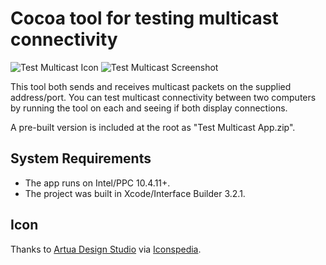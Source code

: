 # Cocoa tool for testing multicast connectivity

![Test Multicast Icon](http://bdunagan.com/files/Test_Multicast_128.png "Test Multicast icon")
![Test Multicast Screenshot](http://bdunagan.com/files/Test_Multicast.png "Test Multicast screenshot")

This tool both sends and receives multicast packets on the supplied address/port. You can test multicast connectivity between two computers by running the tool on each and seeing if both display connections.

A pre-built version is included at the root as "Test Multicast App.zip".

## System Requirements

* The app runs on Intel/PPC 10.4.11+.
* The project was built in Xcode/Interface Builder 3.2.1.

## Icon

Thanks to [Artua Design Studio](http://artua.com/) via [Iconspedia](http://www.iconspedia.com/icon/network-utility-13461.html).